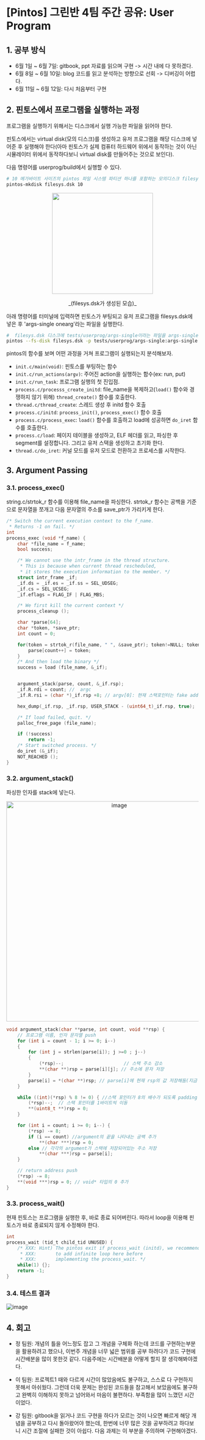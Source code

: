 # [Pintos] 그린반 4팀 주간 공유: User Program

## 1. 공부 방식

-   6월 1일 ~ 6월 7일: gitbook, ppt 자료를 읽으며 구현 -> 시간 내에 다 못하겠다.
-   6월 8일 ~ 6월 10일: blog 코드를 읽고 분석하는 방향으로 선회 -> 디버깅이 어렵다.
-   6월 11일 ~ 6월 12일: 다시 처음부터 구현

## 2. 핀토스에서 프로그램을 실행하는 과정

프로그램을 실행하기 위해서는 디스크에서 실행 가능한 파일을 읽어야 한다.

핀토스에서는 virtual disk(모의 디스크)를 생성하고 유저 프로그램을 해당 디스크에 넣어준 후 실행해야 한다(아마 핀토스가 실제 컴퓨터 하드웨어 위에서 동작하는 것이 아닌 시뮬레이터 위에서 동작하다보니 virtual disk를 만들어주는 것으로 보인다).

다음 명령어를 userprog/build에서 실행할 수 있다.

```zsh
# 10 메가바이트 사이즈의 pintos 파일 시스템 파티션 하나를 포함하는 모의디스크 filesys.dsk를 생성 (실제로 build 디렉터리에 생성된다)
pintos-mkdisk filesys.dsk 10
```

<p align="center"><img src="https://github.com/onezerokang/onezerokang.github.io/assets/60874549/c2298800-6b6b-4fb5-a57b-349ce4c97ae5" width="264px"></p>

<p align="center">_(filesys.dsk가 생성된 모습)_</p>

아래 명령어를 터미널에 입력하면 핀토스가 부팅되고 유저 프로그램을 filesys.dsk에 넣은 후 'args-single onearg'라는 파일을 실행한다.

```zsh
#  filesys.dsk 디스크에 tests/userprog/args-single이라는 파일을 args-single이라는 이름으로 넣은 후(p) onearg라는 인자로 args-single 파일을 실행
pintos --fs-disk filesys.dsk -p tests/userprog/args-single:args-single -- -q -f run 'args-single onearg'
```

pintos의 함수를 보며 어떤 과정을 거쳐 프로그램이 실행되는지 분석해보자.

-   `init.c/main(void)`: 핀토스를 부팅하는 함수
-   `init.c/run_actions(argv)`: 주어진 action을 실행하는 함수(ex: run, put)
-   `init.c/run_task`: 프로그램 실행의 첫 진입점.
-   `process.c/processs_create_initd`: file_name을 복제하고(`load()` 함수와 경쟁하지 않기 위해) `thread_create()` 함수를 호출한다.
-   `thread.c/thread_create`: 스레드 생성 후 initd 함수 호출
-   `process.c/initd`: `process_init()`, `process_exec()` 함수 호출
-   `process.c/process_exec`: `load()` 함수를 호출하고 load에 성공하면 `do_iret` 함수를 호출한다.
-   `process.c/load`: 페이지 테이블을 생성하고, ELF 헤더를 읽고, 파싱한 후 segment를 설정합니다. 그리고 유저 스택을 생성하고 초기화 한다.
-   `thread.c/do_iret`: 커널 모드를 유저 모드로 전환하고 프로세스를 시작한다.

## 3. Argument Passing

### 3.1. process_exec()

string.c/strtok_r 함수를 이용해 file_name을 파싱한다.
strtok_r 함수는 공백을 기준으로 문자열을 쪼개고 다음 문자열의 주소를 save_ptr가 가리키게 한다.

```c
/* Switch the current execution context to the f_name.
 * Returns -1 on fail. */
int
process_exec (void *f_name) {
	char *file_name = f_name;
	bool success;

	/* We cannot use the intr_frame in the thread structure.
	 * This is because when current thread rescheduled,
	 * it stores the execution information to the member. */
	struct intr_frame _if;
	_if.ds = _if.es = _if.ss = SEL_UDSEG;
	_if.cs = SEL_UCSEG;
	_if.eflags = FLAG_IF | FLAG_MBS;

	/* We first kill the current context */
	process_cleanup ();

	char *parse[64];
	char *token, *save_ptr;
	int count = 0;

	for(token = strtok_r(file_name, " ", &save_ptr); token!=NULL; token=strtok_r(NULL, " ", &save_ptr)){
		parse[count++] = token;
	}
	/* And then load the binary */
	success = load (file_name, &_if);


	argument_stack(parse, count, &_if.rsp);
	_if.R.rdi = count; //  argc
	_if.R.rsi = (char *)_if.rsp +8; // argv[0]: 현재 스택포인터는 fake address를 가리키므로 8을 더한다.

	hex_dump(_if.rsp, _if.rsp, USER_STACK - (uint64_t)_if.rsp, true);

	/* If load failed, quit. */
	palloc_free_page (file_name);

	if (!success)
		return -1;
	/* Start switched process. */
	do_iret (&_if);
	NOT_REACHED ();
}
```

### 3.2. argument_stack()

파싱한 인자를 stack에 넣는다.

<p align="center"><img width="576" alt="image" src="https://github.com/onezerokang/onezerokang.github.io/assets/60874549/5ff1bb0a-9662-4edc-b4f8-e78f42b196c1"></p>

```c
void argument_stack(char **parse, int count, void **rsp) {
	// 프로그램 이름, 인자 문자열 push
    for (int i = count - 1; i >= 0; i--)
    {
        for (int j = strlen(parse[i]); j >=0 ; j--)
        {
            (*rsp)--;                      // 스택 주소 감소
            **(char **)rsp = parse[i][j]; // 주소에 문자 저장
        }
        parse[i] = *(char **)rsp; // parse[i]에 현재 rsp의 값 저장해둠(지금 저장한 인자가 시작하는 주소값)
    }

 	while ((int)(*rsp) % 8 != 0) { //스택 포인터가 8의 배수가 되도록 padding 삽입
        (*rsp)--;  // 스택 포인터를 1바이트씩 이동
        **(uint8_t **)rsp = 0;
    }

    for (int i = count; i >= 0; i--) {
        (*rsp) -= 8;
        if (i == count) //argument의 끝을 나타내는 공백 추가
			**(char ***)rsp = 0;
		else // 각각의 argument가 스택에 저장되어있는 주소 저장
			**(char ***)rsp = parse[i];
    }

    // return address push
    (*rsp) -= 8;
    **(void ***)rsp = 0; // void* 타입의 0 추가
}
```

### 3.3. process_wait()

현재 핀토스는 프로그램을 실행한 후, 바로 종료 되어버린다.
따라서 loop을 이용해 핀토스가 바로 종료되지 않게 수정해야 한다.

```c
int
process_wait (tid_t child_tid UNUSED) {
	/* XXX: Hint) The pintos exit if process_wait (initd), we recommend you
	 * XXX:       to add infinite loop here before
	 * XXX:       implementing the process_wait. */
	while(1) {};
	return -1;
}
```

### 3.4. 테스트 결과

![image](https://github.com/onezerokang/onezerokang.github.io/assets/60874549/18937d77-fe81-48d6-8fa9-246309d7e4ef)

## 4. 회고

-   정 팀원: 개념의 틀을 어느정도 잡고 그 개념을 구체화 하는데 코드를 구현하는부분을 활용하려고 했으나, 이번주 개념을 너무 넓은 범위를 공부 하려다가 코드 구현에 시간배분을 많이 못한것 같다. 다음주에는 시간배분을 어떻게 할지 잘 생각해봐야겠다.

-   이 팀원: 프로젝트1 때와 다르게 시간이 많았음에도 불구하고, 스스로 다 구현하지 못해서 아쉬웠다. 그런데 더욱 문제는 완성된 코드들을 참고해서 보았음에도 불구하고 완벽히 이해하지 못하고 넘어와서 마음이 불편하다. 부족함을 많이 느꼈던 시간이었다.
-   강 팀원: gitbook을 읽거나 코드 구현을 하다가 모르는 것이 나오면 빠르게 해당 개념을 공부하고 다시 돌아왔어야 했는데, 한번에 너무 많은 것을 공부하려고 하다보니 시간 조절에 실패한 것이 아쉽다. 다음 과제는 이 부분을 주의하며 구현해야겠다.

